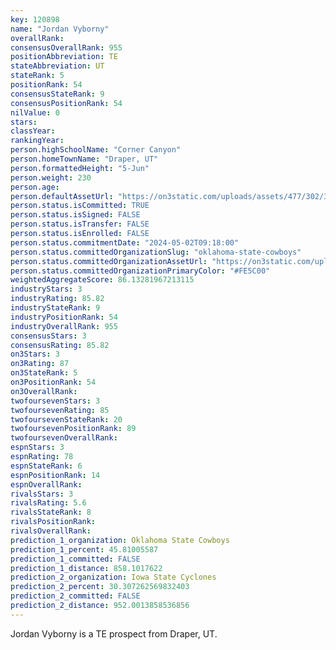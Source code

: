 ```yaml
---
key: 120898
name: "Jordan Vyborny"
overallRank: 
consensusOverallRank: 955
positionAbbreviation: TE
stateAbbreviation: UT
stateRank: 5
positionRank: 54
consensusStateRank: 9
consensusPositionRank: 54
nilValue: 0
stars: 
classYear: 
rankingYear: 
person.highSchoolName: "Corner Canyon"
person.homeTownName: "Draper, UT"
person.formattedHeight: "5-Jun"
person.weight: 230
person.age: 
person.defaultAssetUrl: "https://on3static.com/uploads/assets/477/302/302477.png"
person.status.isCommitted: TRUE
person.status.isSigned: FALSE
person.status.isTransfer: FALSE
person.status.isEnrolled: FALSE
person.status.commitmentDate: "2024-05-02T09:18:00"
person.status.committedOrganizationSlug: "oklahoma-state-cowboys"
person.status.committedOrganizationAssetUrl: "https://on3static.com/uploads/assets/128/150/150128.svg"
person.status.committedOrganizationPrimaryColor: "#FE5C00"
weightedAggregateScore: 86.13281967213115
industryStars: 3
industryRating: 85.82
industryStateRank: 9
industryPositionRank: 54
industryOverallRank: 955
consensusStars: 3
consensusRating: 85.82
on3Stars: 3
on3Rating: 87
on3StateRank: 5
on3PositionRank: 54
on3OverallRank: 
twofoursevenStars: 3
twofoursevenRating: 85
twofoursevenStateRank: 20
twofoursevenPositionRank: 89
twofoursevenOverallRank: 
espnStars: 3
espnRating: 78
espnStateRank: 6
espnPositionRank: 14
espnOverallRank: 
rivalsStars: 3
rivalsRating: 5.6
rivalsStateRank: 8
rivalsPositionRank: 
rivalsOverallRank: 
prediction_1_organization: Oklahoma State Cowboys
prediction_1_percent: 45.81005587
prediction_1_committed: FALSE
prediction_1_distance: 858.1017622
prediction_2_organization: Iowa State Cyclones
prediction_2_percent: 30.307262569832403
prediction_2_committed: FALSE
prediction_2_distance: 952.0013858536856
---
```

Jordan Vyborny is a TE prospect from Draper, UT.